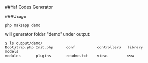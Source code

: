##Yaf Codes Generator

###Usage
```
php makeapp demo
```

will generator folder "demo" under output:
```
$ ls output/demo/
Bootstrap.php Init.php      conf          controllers   library       models
modules       plugins       readme.txt    views         www
```
